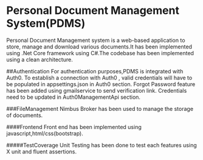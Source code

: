 # Personal Document Management System(PDMS)

Personal Document Management system is a web-based application to store, manage and download various documents.It has been implemented using .Net Core framework using C#.The codebase has been implemented using a clean architecture.

##Authentication
For authentication purposes,PDMS is integrated with Auth0.
To establish a connection with Auth0 , valid credentials will have to be populated in appsettings.json in Auth0 section.
Forgot Password feature has been added using gmailservice to send verification link. Credentials need to be updated in  Auth0ManagementApi section.

###FileManagement
Nimbus Broker has been used to manage the storage of documents.

####Frontend 
Front end has been implemented using javascript,html/css(bootstrap).

#####TestCoverage
Unit Testing has been done to test each features using X unit and fluent assertions.
